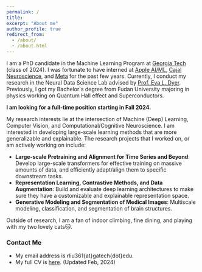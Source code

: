 ```yaml
---
permalink: /
title: 
excerpt: "About me"
author_profile: true
redirect_from: 
  - /about/
  - /about.html
---
```


I am a PhD candidate in the Machine Learning Program at [Georgia Tech](https://ml.gatech.edu/) (class of 2024).
I was fortunate to have interned at [Apple AI/ML](https://machinelearning.apple.com/), [Cajal Neuroscience](https://www.cajalneuro.com/), and [Meta](https://about.meta.com/) for the past few years.
Currently, I conduct my research in the Neural Data Science Lab advised by [Prof. Eva L. Dyer](https://dyerlab.gatech.edu/).
Previously, I got my Bachelor's degree from Fudan University majoring in physics working on Quantum Hall effect and Superconductors.

**I am looking for a full-time position starting in Fall 2024.**

My research interests lie at the intersection of Machine (Deep) Learning, Computer Vision, and Computational/Cognitive Neuroscience. I am interested in developing large-scale learning methods that are more generalizable and explainable.
The research projects that I worked on, or am actively working on include: 
* **Large-scale Pretraining and Alignment for Time Series and Beyond**: Develop large-scale transformers for effective training on massive amounts of data, and efficiently adapt/align them to specific downstream tasks.
* **Representation Learning, Contrastive Methods, and Data Augmentation**: Build and evaluate deep learning architectures to make sure they have a customizable and explainable representation space.
* **Generative Modeling and Segmentation of Medical Images**: Multiscale modeling, classification, and segmentation of brain structures.

Outside of research, I am a fan of indoor climbing, fine dining, and playing with my two lovely cats🐱.


### Contact Me

* My email address is rliu361{at}gatech{dot}edu.
* My full CV is [here](https://ranliu98.github.io/files/Ran_Liu_cv_full_length.pdf). (Updated Feb, 2024)
